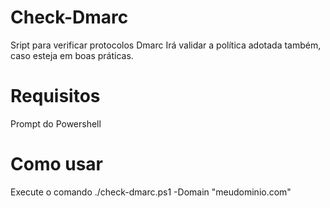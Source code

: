 # Check-Dmarc
Sript para verificar protocolos Dmarc
Irá validar a política adotada também, caso esteja em boas práticas.

# Requisitos
Prompt do Powershell

# Como usar
Execute o comando ./check-dmarc.ps1 -Domain "meudominio.com"
